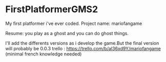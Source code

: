 # FirstPlatformerGMS2
My first platformer i've ever coded. 
Project name: mariofangame

Resume: you play as a ghost and you can do ghost things.

I'll add the differents versions as i develop the game.But the final version will probably be 0.0.3
trello : https://trello.com/b/aI36xd9Y/mariofangame
(minimal french knowledge needed)

